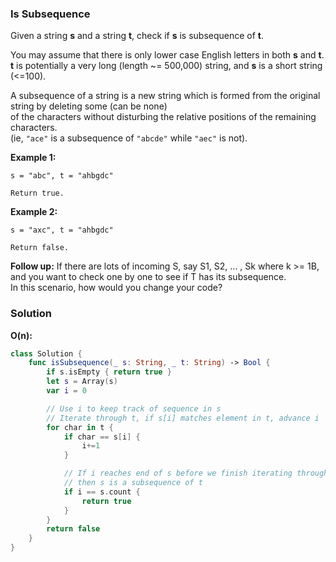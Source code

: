 
### Is Subsequence

Given a string __s__ and a string __t__, check if __s__ is subsequence of __t__.

You may assume that there is only lower case English letters in both __s__ and __t__.</br> 
__t__ is potentially a very long (length ~= 500,000) string, and __s__ is a short string (<=100).

A subsequence of a string is a new string which is formed from the original string by deleting some (can be none)</br> 
of the characters without disturbing the relative positions of the remaining characters.</br> 
(ie, `"ace"` is a subsequence of `"abcde"` while `"aec"` is not).

__Example 1:__
```
s = "abc", t = "ahbgdc"

Return true.
```
__Example 2:__
```
s = "axc", t = "ahbgdc"

Return false.
```

__Follow up:__
If there are lots of incoming S, say S1, S2, ... , Sk where k >= 1B,</br> 
and you want to check one by one to see if T has its subsequence.</br> 
In this scenario, how would you change your code?

### Solution
__O(n):__
```Swift
class Solution {
    func isSubsequence(_ s: String, _ t: String) -> Bool {
        if s.isEmpty { return true }
        let s = Array(s)
        var i = 0

        // Use i to keep track of sequence in s
        // Iterate through t, if s[i] matches element in t, advance i
        for char in t {
            if char == s[i] {
                i+=1
            }

            // If i reaches end of s before we finish iterating through t
            // then s is a subsequence of t
            if i == s.count {
                return true
            }
        }
        return false
    }
}
```